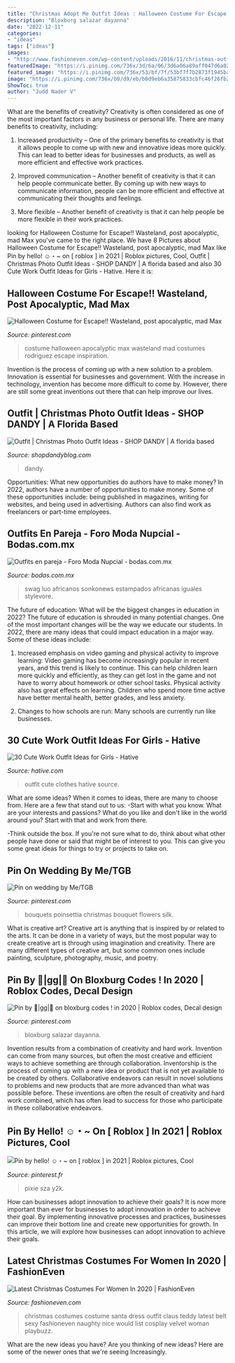```yaml
---
title: "Christmas Adopt Me Outfit Ideas : Halloween Costume For Escape!! Wasteland, Post Apocalyptic, Mad Max"
description: "Bloxburg salazar dayanna"
date: "2022-12-11"
categories:
- "ideas"
tags: ["ideas"]
images:
- "http://www.fashioneven.com/wp-content/uploads/2016/11/christmas-outfit-ideas-for-woman-23.jpg"
featuredImage: "https://i.pinimg.com/736x/3d/6a/06/3d6a06a89aff047d6a022a6f6c84d040.jpg"
featured_image: "https://i.pinimg.com/736x/53/bf/7f/53bf7f7b2873f1945ba11111d319022f.jpg"
image: "https://i.pinimg.com/736x/b0/d9/eb/b0d9eb6a35875833cbfc46f26fb2f6ce--christmas-wedding-bouquets-poinsettia.jpg"
ShowToc: true
author: "Judd Nader V"
---
```



What are the benefits of creativity?
Creativity is often considered as one of the most important factors in any business or personal life. There are many benefits to creativity, including: 
1. Increased productivity – One of the primary benefits to creativity is that it allows people to come up with new and innovative ideas more quickly. This can lead to better ideas for businesses and products, as well as more efficient and effective work practices.

2. Improved communication – Another benefit of creativity is that it can help people communicate better. By coming up with new ways to communicate information, people can be more efficient and effective at communicating their thoughts and feelings.

3. More flexible – Another benefit of creativity is that it can help people be more flexible in their work practices.

	

		
looking for Halloween Costume for Escape!! Wasteland, post apocalyptic, mad Max you've came to the right place. We have 8 Pictures about Halloween Costume for Escape!! Wasteland, post apocalyptic, mad Max like Pin by hello! ☺️・~ on [ roblox ] in 2021 | Roblox pictures, Cool, Outfit | Christmas Photo Outfit Ideas - SHOP DANDY | A florida based and also 30 Cute Work Outfit Ideas for Girls - Hative. Here it is:
		
    
## Halloween Costume For Escape!! Wasteland, Post Apocalyptic, Mad Max

<img loading=lazy src="https://i.pinimg.com/736x/92/4b/9a/924b9af15a5ad3cda5a33977609aa57e--mad-max-halloween-costume-ideas.jpg" onerror="this.onerror=null;this.src='https://tse1.mm.bing.net/th?id=OIP.TIfjU__kCSEwf08l_7BNaAHaMw&amp;pid=15.1';" alt="Halloween Costume for Escape!! Wasteland, post apocalyptic, mad Max">

_Source: pinterest.com_

>costume halloween apocalyptic max wasteland mad costumes rodriguez escape inspiration. 

	

Invention is the process of coming up with a new solution to a problem. Innovation is essential for businesses and government. With the increase in technology, invention has become more difficult to come by. However, there are still some great inventions out there that can help improve our lives.

    
## Outfit | Christmas Photo Outfit Ideas - SHOP DANDY | A Florida Based

<img loading=lazy src="https://www.shopdandyblog.com/wp-content/uploads/2017/11/SDPChristmas2017-170.jpg" onerror="this.onerror=null;this.src='https://tse1.mm.bing.net/th?id=OIP.F6MOaUMN_VU-GRxpza7NQAHaLH&amp;pid=15.1';" alt="Outfit | Christmas Photo Outfit Ideas - SHOP DANDY | A florida based">

_Source: shopdandyblog.com_

>dandy. 

	

Opportunities: What new opportunities do authors have to make money?
In 2022, authors have a number of opportunities to make money. Some of these opportunities include: being published in magazines, writing for websites, and being used in advertising. Authors can also find work as freelancers or part-time employees.

    
## Outfits En Pareja - Foro Moda Nupcial - Bodas.com.mx

<img loading=lazy src="https://cdn0.bodas.com.mx/usr/4/8/9/4/cfb_581502.jpg" onerror="this.onerror=null;this.src='https://tse4.mm.bing.net/th?id=OIP.xsK_8NZDu2Vhih61o89b-gAAAA&amp;pid=15.1';" alt="Outfits en pareja - Foro Moda Nupcial - bodas.com.mx">

_Source: bodas.com.mx_

>swag luo africanos sonkonews estampados africanas iguales stylevore. 

	

The future of education: What will be the biggest changes in education in 2022?
The future of education is shrouded in many potential changes. One of the most important changes will be the way we educate our students. In 2022, there are many ideas that could impact education in a major way. Some of these ideas include: 
1) Increased emphasis on video gaming and physical activity to improve learning: Video gaming has become increasingly popular in recent years, and this trend is likely to continue. This can help children learn more quickly and efficiently, as they can get lost in the game and not have to worry about homework or other school tasks. Physical activity also has great effects on learning. Children who spend more time active have better mental health, better grades, and less anxiety. 

2) Changes to how schools are run: Many schools are currently run like businesses.

    
## 30 Cute Work Outfit Ideas For Girls - Hative

<img loading=lazy src="http://hative.com/wp-content/uploads/2015/02/work-outfit-ideas/11-cute-work-outfit-ideas-for-girls.jpg" onerror="this.onerror=null;this.src='https://tse1.mm.bing.net/th?id=OIP.ItU4HU-92qiD38hAFc3IMAHaLX&amp;pid=15.1';" alt="30 Cute Work Outfit Ideas for Girls - Hative">

_Source: hative.com_

>outfit cute clothes hative source. 

	

What are some ideas?
When it comes to ideas, there are many to choose from. Here are a few that stand out to us:
-Start with what you know. What are your interests and passions? What do you like and don't like in the world around you? Start with that and work from there.

-Think outside the box. If you're not sure what to do, think about what other people have done or said that might be of interest to you. This can give you some great ideas for things to try or projects to take on.

    
## Pin On Wedding By Me/TGB

<img loading=lazy src="https://i.pinimg.com/736x/b0/d9/eb/b0d9eb6a35875833cbfc46f26fb2f6ce--christmas-wedding-bouquets-poinsettia.jpg" onerror="this.onerror=null;this.src='https://tse3.mm.bing.net/th?id=OIP.cgpqzf9PUY_CHhLUpVoNBAHaNK&amp;pid=15.1';" alt="Pin on wedding by Me/TGB">

_Source: pinterest.com_

>bouquets poinsettia christmas bouquet flowers silk. 

	

What is creative art?
Creative art is anything that is inspired by or related to the arts. It can be done in a variety of ways, but the most popular way to create creative art is through using imagination and creativity. There are many different types of creative art, but some common ones include painting, sculpture, photography, music, and poetry.

    
## Pin By 🍒|gg|🍒 On Bloxburg Codes ! In 2020 | Roblox Codes, Decal Design

<img loading=lazy src="https://i.pinimg.com/736x/53/bf/7f/53bf7f7b2873f1945ba11111d319022f.jpg" onerror="this.onerror=null;this.src='https://tse2.mm.bing.net/th?id=OIP.gRrZfNZ2SJGcYsu0mma9zAHaId&amp;pid=15.1';" alt="Pin by 🍒|gg|🍒 on bloxburg codes ! in 2020 | Roblox codes, Decal design">

_Source: pinterest.com_

>bloxburg salazar dayanna. 

	

Invention results from a combination of creativity and hard work.
Invention can come from many sources, but often the most creative and efficient ways to achieve something are through collaboration. Inventorship is the process of coming up with a new idea or product that is not yet available to be created by others. Collaborative endeavors can result in novel solutions to problems and new products that are more advanced than what was possible before. These inventions are often the result of creativity and hard work combined, which has often lead to success for those who participate in these collaborative endeavors.

    
## Pin By Hello! ☺️・~ On [ Roblox ] In 2021 | Roblox Pictures, Cool

<img loading=lazy src="https://i.pinimg.com/736x/3d/6a/06/3d6a06a89aff047d6a022a6f6c84d040.jpg" onerror="this.onerror=null;this.src='https://tse4.mm.bing.net/th?id=OIP.fPObeM50oLgXlS4qGx9RogHaMf&amp;pid=15.1';" alt="Pin by hello! ☺️・~ on [ roblox ] in 2021 | Roblox pictures, Cool">

_Source: pinterest.fr_

>pixie sza y2k. 

	

How can businesses adopt innovation to achieve their goals?
It is now more important than ever for businesses to adopt innovation in order to achieve their goal. By implementing innovative processes and practices, businesses can improve their bottom line and create new opportunities for growth. In this article, we will explore how businesses can adopt innovation to achieve their goals.

    
## Latest Christmas Costumes For Women In 2020 | FashionEven

<img loading=lazy src="http://www.fashioneven.com/wp-content/uploads/2016/11/christmas-outfit-ideas-for-woman-23.jpg" onerror="this.onerror=null;this.src='https://tse2.mm.bing.net/th?id=OIP.EooqwU_KcA3vsHxHDW9sTAHaHa&amp;pid=15.1';" alt="Latest Christmas Costumes For Women In 2020 | FashionEven">

_Source: fashioneven.com_

>christmas costumes costume santa dress outfit claus teddy latest belt sexy fashioneven naughty nice would list cosplay velvet woman playbuzz. 

	

What are the new ideas you have?
Are you thinking of new ideas? Here are some of the newer ones that we're seeing Increasingly.

